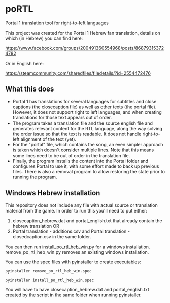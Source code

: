 # poRTL
Portal 1 translation tool for right-to-left languages

This project was created for the Portal 1 Hebrew fan translation, details on which (in Hebrew) you can find here:

https://www.facebook.com/groups/200491360554968/posts/868793153724782

Or in English here:

https://steamcommunity.com/sharedfiles/filedetails/?id=2554472476

## What this does
* Portal 1 has translations for several languages for subtitles and close captions (the closecaption file)
as well as other texts (the portal file). However, it does not support right to left languages,
and when creating translations for those text appears out of order. 
* The program takes a translation file and the source english file and generates relevant content for the RTL language,
along the way solving the order issue so that the text is readable. It does not handle right-to-left alignment of the text (yet).
* For the "portal" file, which contains the song, an even simpler approach is taken which doesn't
consider multiple lines. Note that this means some lines need to be out of order in the translation file.
* Finally, the program installs the content into the Portal folder and configures Portal to use it, with some effort made to back up previous files.
There is also a removal program to allow restoring the state prior to running the program.

## Windows Hebrew installation
This repository does not include any file with actual source or translation material from the game.
In order to run this you'll need to put either:

1. closecaption_hebrew.dat and portal_english.txt that already contain the hebrew translation OR
2. Portal translation - additions.csv and Portal translation - closedcaption.csv
in the same folder.

You can then run install_po_rtl_heb_win.py for a windows installation.
remove_po_rtl_heb_win.py removes an existing windows installation.

You can use the spec files with pyinstaller to create executables:

`pyinstaller remove_po_rtl_heb_win.spec`

`pyinstaller install_po_rtl_heb_win.spec`

You will have to have closecaption_hebrew.dat and portal_english.txt created
by the script in the same folder when running pyinstaller.


